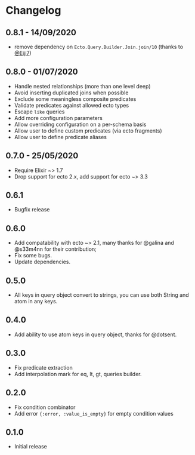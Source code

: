 # Changelog

## 0.8.1 - 14/09/2020
 * remove dependency on `Ecto.Query.Builder.Join.join/10` (thanks to [@Eiji7](https://github.com/Eiji7))

## 0.8.0 - 01/07/2020
 * Handle nested relationships (more than one level deep)
 * Avoid inserting duplicated joins when possible
 * Exclude some meaningless composite predicates
 * Validate predicates against allowed ecto types
 * Escape `like` queries
 * Add more configuration parameters
 * Allow overriding configuration on a per-schema basis
 * Allow user to define custom predicates (via ecto fragments)
 * Allow user to define predicate aliases

## 0.7.0 - 25/05/2020
 * Require Elixir ~> 1.7
 * Drop support for ecto 2.x, add support for ecto ~> 3.3

## 0.6.1
 * Bugfix release

## 0.6.0
 * Add compatability with ecto ~> 2.1, many thanks for @galina and @s33m4nn for their contribution;
 * Fix some bugs.
 * Update dependencies.

## 0.5.0
 * All keys in query object convert to strings, you can use both String and atom in any keys.

## 0.4.0
 * Add ability to use atom keys in query object, thanks for @dotsent.

## 0.3.0
 * Fix predicate extraction
 * Add interpolation mark for eq, lt, gt, queries builder.

## 0.2.0
 * Fix condition combinator
 * Add error `{:error, :value_is_empty}` for empty condition values

## 0.1.0
 * Initial release

